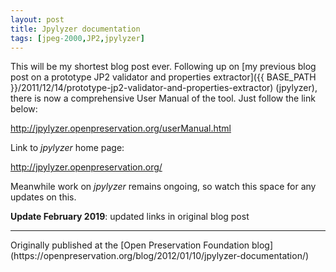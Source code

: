 ```yaml
---
layout: post
title: Jpylyzer documentation
tags: [jpeg-2000,JP2,jpylyzer]
---
```


This will be my shortest blog post ever. Following up on [my previous
blog post on a prototype JP2 validator and properties
extractor]({{ BASE_PATH }}/2011/12/14/prototype-jp2-validator-and-properties-extractor)
(jpylyzer), there is now a comprehensive User Manual of the tool. Just
follow the link below:

<http://jpylyzer.openpreservation.org/userManual.html>

Link to *jpylyzer* home page:

<http://jpylyzer.openpreservation.org/>

Meanwhile work on *jpylyzer* remains ongoing, so watch this space for
any updates on this.

**Update February 2019**: updated links in original blog post

<hr>
Originally published at the [Open Preservation Foundation blog](https://openpreservation.org/blog/2012/01/10/jpylyzer-documentation/)
